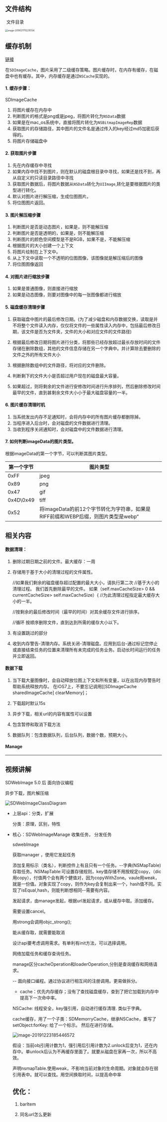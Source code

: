 ## 文件结构

​	文件目录

<img src="https://tva1.sinaimg.cn/large/006tNbRwly1g9zjzv3ivbj30hk1341kx.jpg" alt="image-20191217112210134" style="zoom:50%;" />

## 缓存机制

[链接](https://blog.csdn.net/Philm_iOS/article/details/81200624)

在`SDImageCache`，图片采用了二级缓存策略。图片缓存时，在内存有缓存，在磁盘中也有缓存。其中，内存缓存是通过`NSCache`实现的。

#### 1. 缓存步骤：

SDImageCache

1. 将图片缓存在内存中
2. 判断图片的格式是png或是jpeg，将图片转化为`NSData`数据
3. 如果是在mac_os系统中，直接将图片转化为`NSBitmapImageRep`数据
4. 获取图片的存储路径，其中图片的文件名是通过传入的key经过md5加密后获得的。
5. 将图片存储磁盘中



#### 2. 获取图片步骤

1. 先在内存缓存中寻找
2. 如果内存中找不到图片，则在默认的磁盘根目录中寻找，如果还是找不到，再从自定义的只读目录路径中寻找
3. 获取图片数据后，将图片数据从`NSData`转化为`UIImage`,转化是要根据图片的类型进行转化。
4. 默认对图片进行解压缩，生成位图图片。
5. 将位图图片返回。

#### 3. 图片解压缩步骤

1. 判断图片是否是动态图片，如果是，则不能解压缩
2. 判断图片是否是透明的，如果是，则不能解压缩
3. 判断图片的颜色空间模型是不是RGB，如果不是，不能解压缩
4. 根据图片的大小创建一个上下文
5. 将图片绘制在上下文中。
6. 从上下文中读取一个不透明的位图图像，该图像就是解压缩后的图像
7. 将位图图像返回



#### 4. 对图片进行缩放步骤

1. 如果是普通图像，则直接进行缩放
2. 如果是动态图像，则要对图像中的每一张图像都进行缩放



#### 5. 磁盘缓存清理步骤 

1. 获取磁盘中图片的最后修改日期。(为了减少磁盘和内存数据交换，读取是并不将整个文件读入内存，仅仅将文件的一些属性读入内存中，包括最后修改日期，该文件是否为文件夹，文件的大小和对应文件的文件路径)

2. 根据最后修改日期将图片进行分类，将那些已经存放超过最长存放时间的文件存储在删除数组，其他的文件信息存储在另一个字典中。并计算除去要删除的文件之外的所有文件大小

3. 根据删除数组中的文件路径，将对应的文件删除。

4. 判断剩下的文件大小是否超过用户现在的磁盘最大容量。

5. 如果超过，则将剩余的文件进行安修改时间进行升序排列，然后删除修改时间最早的文件，直到甚剩余文件大小小于最大磁盘容量的一半。

	

#### 6. 图片缓存清理时机 

1. 当系统发出内存不足通知时，会将内存中的所有图片缓存都删除掉。
2. 当程序进入后台时，会对磁盘的文件数据进行清理。
3. 当收到程序关闭通知时，会对磁盘中的文件数据进行清理。

#### 7. 如何判断imageData的图片类型。

根据imageData的第一个字节，可以判断其图片类型。

| 第一个字节 | 图片类型                                                     |
| ---------- | ------------------------------------------------------------ |
| 0xFF       | jpeg                                                         |
| 0x89       | png                                                          |
| 0x47       | gif                                                          |
| 0x4D\0x49  | tiff                                                         |
| 0x52       | 将imageData的前12个字节转化为字符串，如果是RIFF前缀和WEBP后缀，则图片类型是webp“ |



## 相关内容

#### 数据清理：

1. 删除过期日期之前的文件。最大缓存：一周

2. 存储用于基于大小的清理过程的文件属性。

	//如果我们剩余的磁盘缓存超过配置的最大大小，请执行第二次
	         //基于大小的清理过程。 我们首先删除最早的文件。
	         如果（self.maxCacheSize> 0 && currentCacheSize> self.maxCacheSize）{
	             //为此清理过程指定最大缓存大小的一半。

	  //按剩余的最后修改时间（最早的时间）对其余缓存文件进行排序。

	//循环   按顺序删除文件，直到达到所需的缓存大小以下。

3. 有设置跳过的部分

4. 收到内存警告-清理内存。系统关闭-清理磁盘。应用到后台-通过标记您停止或直接结束任务的位置来清理所有未完成的任务业务。启动长时间运行的任务并立即返回。

#### 数据下载

1. 当下载大量图像时，会自动释放位图上下文和所有变量，以在出现内存警告时帮助系统释放内存。 在iOS7上，不要忘记调用[[SDImageCache sharedImageCache] clearMemory]；

2. 下载超时默认15s
3. 异步下载，相关url的内容有属性可以设置
4. 包含暂停和取消下载方法
5. 数据队列：包含数据队列，后台队列，数据个数，预期大小。



#### Manage





---

## 视频讲解

SDWebImage 5.0 后 面向协议编程 

异步下载，图片解压缩





 ![SDWebImageClassDiagram](https://tva1.sinaimg.cn/large/006tNbRwly1ga6pv71b19j30zo0u07eo.jpg)

- 上层api：分类，扩展

	分类：原理，区别，特性

- 核心：SDWebImageManage  收集任务， 分发任务

	

	sdwebImage

	获取manager ，使用它发起任务

	添加复用标示（类名），判断控件上有且只有一个任务。--字典(NSMapTable)存取任务。NSMapTable:可设置存储规则，key值存储不用按规定copy，（dic用copy），付值两个会有两个健值对，因为copyWithZone。vaule用weak，就是一份值。对象实现了copy，则作为key会复制出来一个，hash值不同。实现了isEqual,hash，则能判断想相同--需要有内容。

	

	发起请求，由manage发起，根据url发起请求，或从缓存中取。添加缓存。

	需要设置cancel。

	用strong会调用objc_strong();

	能从缓存取，就需要能取消

	设计api要考虑调用需求。有单利有init方法，可以选择调用。

	网络加载任务和缓存查询任务。

	manage区分cacheOperation和loaderOperation,分别是查询缓存和网络请求。

	-- 面向接口编程。通过协议进行相互间的注册调用。更易做拆分。

	

	- cache：优先内存缓存；没有了查找磁盘缓存，查到了把它加载到内存中提高下一次命中率。

	NSCache: 线程安全，key强引用，自动进行缓存清理. 类似于字典。

	cache缓存，用了一个子类：SDMemorryCache，继承NSCache，重写了setObject:forKey: 给了一个标示。 然后在进行存储。

	![image-20191223185446572](https://tva1.sinaimg.cn/large/006tNbRwly1ga6usmxtxxj311i0emn7j.jpg)

	假设：当前obj引用计数为1，强引用后引用计数为2.unlock后变为1，还在内存中。单unlock后认为不再缓存里面了。就要从磁盘在家再一次，所以不高效。

	声明nsmapTable.使用weak，不影响当前对象的生命周期。对象就会存在弱引用表中。就可以查找。用空间换取时间，以提高命中率

	

	## 优化：

	1. barItem

	2. 同名url怎么更新

	

	






